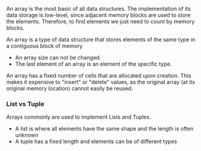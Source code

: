 
An array is the most basic of all data structures. The implementation of its data storage is low-level, since adjacent memory blocks are used to store the elements. Therefore, to find elements we just need to count by memory blocks.

An array is a type of data structure that stores elements of the same type in a contiguous block of memory
- An array size can not be changed.
- The last element of an array is an element of the specific type.

An array has a fixed number of cells that are allocated upon creation. This makes it expensive to "insert" or "delete" values, as the original array (at its original memory location) cannot easily be reused.

### List vs Tuple
Arrays commonly are used to implement Lists and Tuples.
- A list is where all elements have the same shape and the length is often unknown
- A tuple has a fixed length and elements can be of different types

